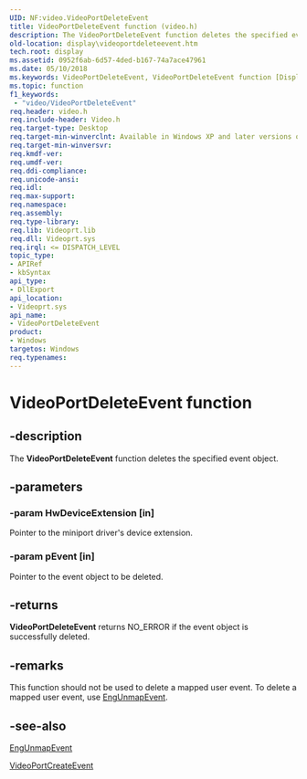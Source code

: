 ```yaml
---
UID: NF:video.VideoPortDeleteEvent
title: VideoPortDeleteEvent function (video.h)
description: The VideoPortDeleteEvent function deletes the specified event object.
old-location: display\videoportdeleteevent.htm
tech.root: display
ms.assetid: 0952f6ab-6d57-4ded-b167-74a7ace47961
ms.date: 05/10/2018
ms.keywords: VideoPortDeleteEvent, VideoPortDeleteEvent function [Display Devices], VideoPort_Functions_66e14d53-8a5e-4322-8576-4ac06230db31.xml, display.videoportdeleteevent, video/VideoPortDeleteEvent
ms.topic: function
f1_keywords:
 - "video/VideoPortDeleteEvent"
req.header: video.h
req.include-header: Video.h
req.target-type: Desktop
req.target-min-winverclnt: Available in Windows XP and later versions of the Windows operating systems.
req.target-min-winversvr: 
req.kmdf-ver: 
req.umdf-ver: 
req.ddi-compliance: 
req.unicode-ansi: 
req.idl: 
req.max-support: 
req.namespace: 
req.assembly: 
req.type-library: 
req.lib: Videoprt.lib
req.dll: Videoprt.sys
req.irql: <= DISPATCH_LEVEL
topic_type:
- APIRef
- kbSyntax
api_type:
- DllExport
api_location:
- Videoprt.sys
api_name:
- VideoPortDeleteEvent
product:
- Windows
targetos: Windows
req.typenames: 
---
```


# VideoPortDeleteEvent function


## -description


The <b>VideoPortDeleteEvent</b> function deletes the specified event object.


## -parameters




### -param HwDeviceExtension [in]

Pointer to the miniport driver's device extension.


### -param pEvent [in]

Pointer to the event object to be deleted.


## -returns



<b>VideoPortDeleteEvent</b> returns NO_ERROR if the event object is successfully deleted.




## -remarks



This function should not be used to delete a mapped user event. To delete a mapped user event, use <a href="https://docs.microsoft.com/windows/desktop/api/winddi/nf-winddi-engunmapevent">EngUnmapEvent</a>. 




## -see-also




<a href="https://docs.microsoft.com/windows/desktop/api/winddi/nf-winddi-engunmapevent">EngUnmapEvent</a>



<a href="https://docs.microsoft.com/windows-hardware/drivers/ddi/video/nf-video-videoportcreateevent">VideoPortCreateEvent</a>
 

 

